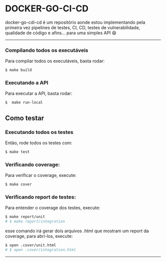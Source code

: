 # DOCKER-GO-CI-CD

docker-go-cdi-cd é um repositório aonde estou implementando pela primeira vez pipelines de testes, CI, CD, testes de vulnerabilidade, qualidade de código e afins... para uma simples API :smile:

---

### Compilando todos os executáveis
Para compilar todos os executáveis, basta rodar:

```bash
$ make build
```

### Executando a API
Para executar a API, basta rodar:
```bash
$  make run-local
```

## Como testar

### Executando todos os testes
Então, rode todos os testes com:

```bash
$ make test
```

### Verificando coverage:
Para verificar o coverage, execute:

```bash
$ make cover
```

### Verificando report de testes:

Para entender o coverage dos testes, execute:

```bash
$ make report/unit
# $ make report/integration
```

esse comando irá gerar dois arquivos .html que mostram um report da coverage,
para abri-los, execute:

```bash
$ open .cover/unit.html
# $ open .cover/integration.html
```

---

